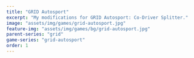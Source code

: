 ```yaml
---
title: "GRID Autosport"
excerpt: "My modifications for GRID Autosport: Co-Driver Splitter."
image: "assets/img/games/grid-autosport.jpg"
feature-img: "assets/img/games/bg/grid-autosport.jpg"
parent-series: "grid"
game-series: "grid-autosport"
order: 1
---
```

